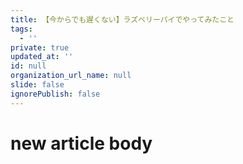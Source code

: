 ```yaml
---
title: 【今からでも遅くない】ラズベリーパイでやってみたこと
tags:
  - ''
private: true
updated_at: ''
id: null
organization_url_name: null
slide: false
ignorePublish: false
---
```

# new article body
